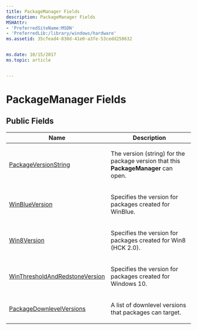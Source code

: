 ```yaml
---
title: PackageManager Fields
description: PackageManager Fields
MSHAttr:
- 'PreferredSiteName:MSDN'
- 'PreferredLib:/library/windows/hardware'
ms.assetid: 35cfead4-830d-41e0-a3fe-53cedd258632


ms.date: 10/15/2017
ms.topic: article


---
```


# PackageManager Fields


## <span id="Public_Fields"></span><span id="public_fields"></span><span id="PUBLIC_FIELDS"></span>Public Fields


<table>
<colgroup>
<col width="50%" />
<col width="50%" />
</colgroup>
<thead>
<tr class="header">
<th>Name</th>
<th>Description</th>
</tr>
</thead>
<tbody>
<tr class="odd">
<td><p><a href="packagemanagerpackageversionstring-field.md" data-raw-source="[PackageVersionString](packagemanagerpackageversionstring-field.md)">PackageVersionString</a></p></td>
<td><p>The version (string) for the package version that this <strong>PackageManager</strong> can open.</p></td>
</tr>
<tr class="even">
<td><p><a href="packagemanager-winblueversion-field.md" data-raw-source="[WinBlueVersion](packagemanager-winblueversion-field.md)">WinBlueVersion</a></p></td>
<td><p>Specifies the version for packages created for WinBlue.</p></td>
</tr>
<tr class="odd">
<td><p><a href="packagemanager-win8version-field.md" data-raw-source="[Win8Version](packagemanager-win8version-field.md)">Win8Version</a></p></td>
<td><p>Specifies the version for packages created for Win8 (HCK 2.0).</p></td>
</tr>
<tr class="even">
<td><p><a href="winthresholdandredstoneversion-field.md" data-raw-source="[WinThresholdAndRedstoneVersion](winthresholdandredstoneversion-field.md)">WinThresholdAndRedstoneVersion</a></p></td>
<td><p>Specifies the version for packages created for Windows 10.</p></td>
</tr>
<tr class="odd">
<td><p><a href="packagedownlevelversions-field.md" data-raw-source="[PackageDownlevelVersions](packagedownlevelversions-field.md)">PackageDownlevelVersions</a></p></td>
<td><p>A list of downlevel versions that packages can target.</p></td>
</tr>
</tbody>
</table>

 

 

 






